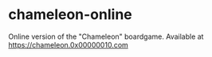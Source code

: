 # chameleon-online
Online version of the "Chameleon" boardgame. Available at https://chameleon.0x00000010.com

